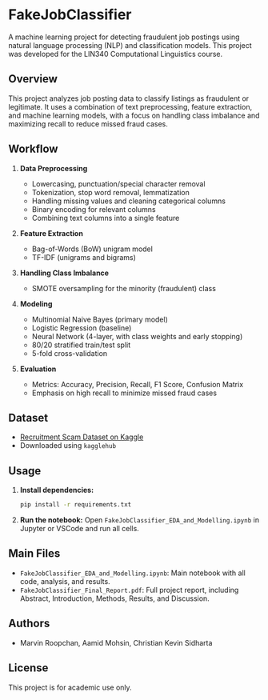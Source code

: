 # FakeJobClassifier

A machine learning project for detecting fraudulent job postings using natural language processing (NLP) and classification models. This project was developed for the LIN340 Computational Linguistics course.

## Overview
This project analyzes job posting data to classify listings as fraudulent or legitimate. It uses a combination of text preprocessing, feature extraction, and machine learning models, with a focus on handling class imbalance and maximizing recall to reduce missed fraud cases.

## Workflow

1. **Data Preprocessing**
   - Lowercasing, punctuation/special character removal
   - Tokenization, stop word removal, lemmatization
   - Handling missing values and cleaning categorical columns
   - Binary encoding for relevant columns
   - Combining text columns into a single feature

2. **Feature Extraction**
   - Bag-of-Words (BoW) unigram model
   - TF-IDF (unigrams and bigrams)

3. **Handling Class Imbalance**
   - SMOTE oversampling for the minority (fraudulent) class

4. **Modeling**
   - Multinomial Naive Bayes (primary model)
   - Logistic Regression (baseline)
   - Neural Network (4-layer, with class weights and early stopping)
   - 80/20 stratified train/test split
   - 5-fold cross-validation

5. **Evaluation**
   - Metrics: Accuracy, Precision, Recall, F1 Score, Confusion Matrix
   - Emphasis on high recall to minimize missed fraud cases

## Dataset
- [Recruitment Scam Dataset on Kaggle](https://www.kaggle.com/datasets/amruthjithrajvr/recruitment-scam)
- Downloaded using `kagglehub`

## Usage

1. **Install dependencies:**
   ```bash
   pip install -r requirements.txt
   ```
2. **Run the notebook:**
   Open `FakeJobClassifier_EDA_and_Modelling.ipynb` in Jupyter or VSCode and run all cells.

## Main Files
- `FakeJobClassifier_EDA_and_Modelling.ipynb`: Main notebook with all code, analysis, and results.
- `FakeJobClassifier_Final_Report.pdf`: Full project report, including Abstract, Introduction, Methods, Results, and Discussion.

## Authors
- Marvin Roopchan, Aamid Mohsin, Christian Kevin Sidharta

## License
This project is for academic use only. 